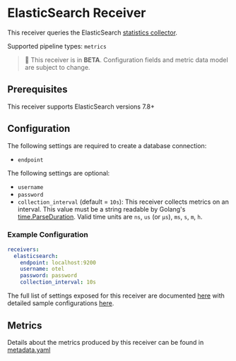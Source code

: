 # ElasticSearch Receiver

This receiver queries the ElasticSearch [statistics collector](https://www.elastic.co/guide/en/elasticsearch/reference/current/cluster-nodes-stats.html).

Supported pipeline types: `metrics`

> :construction: This receiver is in **BETA**. Configuration fields and metric data model are subject to change.

## Prerequisites

This receiver supports ElasticSearch versions 7.8+

## Configuration

The following settings are required to create a database connection:
- `endpoint`

The following settings are optional:
- `username`
- `password`
- `collection_interval` (default = `10s`): This receiver collects metrics on an interval. This value must be a string readable by Golang's [time.ParseDuration](https://pkg.go.dev/time#ParseDuration). Valid time units are `ns`, `us` (or `µs`), `ms`, `s`, `m`, `h`.

### Example Configuration

```yaml
receivers:
  elasticsearch:
    endpoint: localhost:9200
    username: otel
    password: password
    collection_interval: 10s
```

The full list of settings exposed for this receiver are documented [here](./config.go) with detailed sample configurations [here](./testdata/config.yaml).

## Metrics

Details about the metrics produced by this receiver can be found in [metadata.yaml](./metadata.yaml)